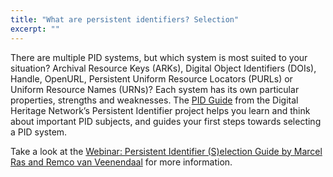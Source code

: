 ```yaml
---
title: "What are persistent identifiers? Selection"
excerpt: ""
---
```

There are multiple PID systems, but which system is most suited to your situation? Archival Resource Keys (ARKs), Digital Object Identifiers (DOIs), Handle, OpenURL, Persistent Uniform Resource Locators (PURLs) or Uniform Resource Names (URNs)? Each system has its own particular properties, strengths and weaknesses. The [PID Guide](http://www.ncdd.nl/en/pid-wijzer/) from the Digital Heritage Network’s Persistent Identifier project helps you learn and think about important PID subjects, and guides your first steps towards selecting a PID system.

Take a look at the [Webinar: Persistent Identifier (S)election Guide by Marcel Ras and Remco van Veenendaal](https://www.youtube.com/watch?v=a-HQqpWCcqY) for more information.